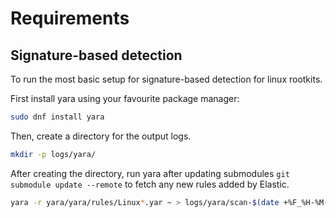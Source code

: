 # Requirements

## Signature-based detection

To run the most basic setup for signature-based detection for linux rootkits.

First install yara using your favourite package manager:

```bash
sudo dnf install yara
```

Then, create a directory for the output logs.

```bash
mkdir -p logs/yara/
```


After creating the directory, run yara after updating submodules `git submodule update --remote` to fetch any new rules added by Elastic.

```bash
yara -r yara/yara/rules/Linux*.yar ~ > logs/yara/scan-$(date +%F_%H-%M-%S).log 2>&1
```

